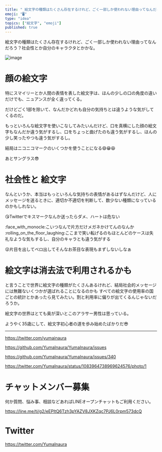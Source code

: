```yaml
---
title: " 絵文字の種類はたくさん存在するけれど、ごく一部しか使われない理由ってなんだろう？社会性とか自分のキャラクタとかかな。"
emoji: "🖥"
type: "idea"
topics: ["絵文字", "emoji"]
published: true
---
```


 絵文字の種類はたくさん存在するけれど、ごく一部しか使われない理由ってなんだろう？社会性とか自分のキャラクタとかかな。

![image](https://user-images.githubusercontent.com/13635059/51071500-42502e80-1695-11e9-9ca4-50b37e0a958a.png)

# 顔の絵文字

特にスマイリーとか人間の表情を表した絵文字は、ほんの少しの口の角度の違いだけでも、ニュアンスが全く違ってくる。

だけどごく1部を除いて、なんだかどれも自分の気持ちとは違うような気がしてくるのだ。 

もっといろんな絵文字を使いこなしてみたいんだけど、口を真横にした顔の絵文字もなんだか違う気がするし、口をちょっと曲げたのも違う気がするし、ほんの少し笑ったやつも違う気がするし。

結局はニコニコマークのいくつかを使うことになる:smile::grin::laughing:

あとサングラス:sunglasses:

# 社会性と 絵文字


なんというか、本当はもっといろんな気持ちの表情があるはずなんだけど、人にメッセージを送るときに、適切か不適切を判断して、数少ない種類になっているのかもしれない。

:kissing_heart:Twitterでキスマークなんか送ったらダメ、ハートは危ない

:face_with_monocle:こいつなんで片方だけメガネかけてんのなんか
:rolling_on_the_floor_laughing:ここまで笑い転げるのもほとんどのケースは失礼なような気もするし、自分のキャラとも違う気がする

:stuck_out_tongue_winking_eye:片目を出してベロ出してそんなお茶目な表現もまずしないしなぁ

# 絵文字は消去法で利用されるかも

と言うことで世界に絵文字の種類がたくさんあるけれど、結局社会的メッセージには無難ないくつかが選ばれることになるのかも
すべての絵文字の使用率の国ごとの統計とかあったら見てみたい。割と利用率に偏りが出てくるんじゃないだろうか。

絵文字の世界はとても奥が深いとこのアラサー男性は思っている。

ようやく35歳にして、絵文字初心者の道を歩み始めたばかりだ:sunglasses:


---

https://twitter.com/yumainaura

https://github.com/YumaInaura/YumaInaura/issues

https://github.com/YumaInaura/YumaInaura/issues/340

https://twitter.com/YumaInaura/status/1083964738969624576/photo/1









<!-- Update From Qiita API -->

# チャットメンバー募集


何か質問、悩み事、相談などあればLINEオープンチャットもご利用ください。

https://line.me/ti/g2/eEPltQ6Tzh3pYAZV8JXKZqc7PJ6L0rpm573dcQ





# Twitter


https://twitter.com/YumaInaura


<!-- Update From Qiita API -->


